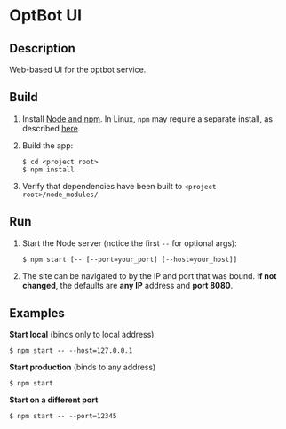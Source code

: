OptBot UI
=========
Description
--
Web-based UI for the optbot service.

Build
--
1.  Install [Node and npm](https://nodejs.org/download/). In Linux, `npm` may require a separate install, 
    as described [here](https://docs.npmjs.com/getting-started/installing-node).

2.  Build the app:

        $ cd <project root>
        $ npm install

3.  Verify that dependencies have been built to `<project root>/node_modules/`

Run
--
1.  Start the Node server (notice the first `--` for optional args):

        $ npm start [-- [--port=your_port] [--host=your_host]]

2.  The site can be navigated to by the IP and port that was bound. **If not changed**, the defaults are **any IP** address and **port 8080**.

Examples
--

**Start local** (binds only to local address)

	$ npm start -- --host=127.0.0.1

**Start production** (binds to any address)

	$ npm start

**Start on a different port**

	$ npm start -- --port=12345